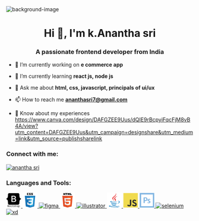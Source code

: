 <img src="https://www.google.com/url?sa=i&url=https%3A%2F%2Fwww.istockphoto.com%2Fphoto%2Fprogramming-code-abstract-technology-background-of-software-developer-gm871030872-145630121&psig=AOvVaw2fldC-hhJ4CZGQNiCRH90K&ust=1671095980079000&source=images&cd=vfe&ved=0CBAQjRxqFwoTCJiE_eHj-PsCFQAAAAAdAAAAABAQ" alt="background-image" width="400px">
<h1 align="center">Hi 👋, I'm k.Anantha sri</h1>
<h3 align="center">A passionate frontend developer from India</h3>

- 🔭 I’m currently working on **e commerce app**

- 🌱 I’m currently learning **react js, node js**

- 💬 Ask me about **html, css, javascript, principals of ui/ux**

- 📫 How to reach me **ananthasri7@gmail.com**

- 📄 Know about my experiences https://www.canva.com/design/DAFGZEE9Uus/dQIE9rBcpyiFqcFjM8vB4A/view?utm_content=DAFGZEE9Uus&utm_campaign=designshare&utm_medium=link&utm_source=publishsharelink

<h3 align="left">Connect with me:</h3>
<p align="left">
<a href="https://linkedin.com/in/anantha sri" target="blank"><img align="center" src="https://raw.githubusercontent.com/rahuldkjain/github-profile-readme-generator/master/src/images/icons/Social/linked-in-alt.svg" alt="anantha sri" height="30" width="40" /></a>
</p>

<h3 align="left">Languages and Tools:</h3>
<p align="left"> <a href="https://getbootstrap.com" target="_blank" rel="noreferrer"> <img src="https://raw.githubusercontent.com/devicons/devicon/master/icons/bootstrap/bootstrap-plain-wordmark.svg" alt="bootstrap" width="40" height="40"/> </a> <a href="https://www.w3schools.com/css/" target="_blank" rel="noreferrer"> <img src="https://raw.githubusercontent.com/devicons/devicon/master/icons/css3/css3-original-wordmark.svg" alt="css3" width="40" height="40"/> </a> <a href="https://www.figma.com/" target="_blank" rel="noreferrer"> <img src="https://www.vectorlogo.zone/logos/figma/figma-icon.svg" alt="figma" width="40" height="40"/> </a> <a href="https://www.w3.org/html/" target="_blank" rel="noreferrer"> <img src="https://raw.githubusercontent.com/devicons/devicon/master/icons/html5/html5-original-wordmark.svg" alt="html5" width="40" height="40"/> </a> <a href="https://www.adobe.com/in/products/illustrator.html" target="_blank" rel="noreferrer"> <img src="https://www.vectorlogo.zone/logos/adobe_illustrator/adobe_illustrator-icon.svg" alt="illustrator" width="40" height="40"/> </a> <a href="https://www.java.com" target="_blank" rel="noreferrer"> <img src="https://raw.githubusercontent.com/devicons/devicon/master/icons/java/java-original.svg" alt="java" width="40" height="40"/> </a> <a href="https://developer.mozilla.org/en-US/docs/Web/JavaScript" target="_blank" rel="noreferrer"> <img src="https://raw.githubusercontent.com/devicons/devicon/master/icons/javascript/javascript-original.svg" alt="javascript" width="40" height="40"/> </a> <a href="https://www.photoshop.com/en" target="_blank" rel="noreferrer"> <img src="https://raw.githubusercontent.com/devicons/devicon/master/icons/photoshop/photoshop-line.svg" alt="photoshop" width="40" height="40"/> </a> <a href="https://www.selenium.dev" target="_blank" rel="noreferrer"> <img src="https://raw.githubusercontent.com/detain/svg-logos/780f25886640cef088af994181646db2f6b1a3f8/svg/selenium-logo.svg" alt="selenium" width="40" height="40"/> </a> <a href="https://www.adobe.com/products/xd.html" target="_blank" rel="noreferrer"> <img src="https://cdn.worldvectorlogo.com/logos/adobe-xd.svg" alt="xd" width="40" height="40"/> </a> </p>
